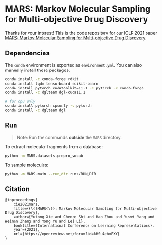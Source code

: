# MARS: Markov Molecular Sampling for Multi-objective Drug Discovery

Thanks for your interest! This is the code repository for our ICLR 2021 paper [MARS: Markov Molecular Sampling for Multi-objective Drug Discovery](https://openreview.net/pdf?id=kHSu4ebxFXY). 

## Dependencies

The `conda` environment is exported as `environment.yml`. You can also manually install these packages:

```bash
conda install -c conda-forge rdkit
conda install tqdm tensorboard scikit-learn
conda install pytorch cudatoolkit=11.1 -c pytorch -c conda-forge
conda install -c dglteam dgl-cuda11.1

# for cpu only
conda install pytorch cpuonly -c pytorch
conda install -c dglteam dgl
```

## Run

> Note: Run the commands **outside** the `MARS` directory.

To extract molecular fragments from a database:

```bash
python -m MARS.datasets.prepro_vocab
```

To sample molecules:

```bash
python -m MARS.main --run_dir runs/RUN_DIR
```

## Citation

```
@inproceedings{
    xie2021mars,
    title={{\{}MARS{\}}: Markov Molecular Sampling for Multi-objective Drug Discovery},
    author={Yutong Xie and Chence Shi and Hao Zhou and Yuwei Yang and Weinan Zhang and Yong Yu and Lei Li},
    booktitle={International Conference on Learning Representations},
    year={2021},
    url={https://openreview.net/forum?id=kHSu4ebxFXY}
}
```